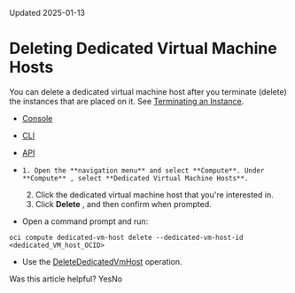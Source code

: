 Updated 2025-01-13
# Deleting Dedicated Virtual Machine Hosts
You can delete a dedicated virtual machine host after you terminate (delete) the instances that are placed on it.
See [Terminating an Instance](https://docs.oracle.com/en-us/iaas/Content/Compute/Tasks/terminatinginstance.htm#top "You can permanently delete \(terminate\) instances that you no longer need. Any attached VNICs and volumes are automatically detached when the instance terminates. Eventually, the instance's public and private IP addresses are released and become available for other instances.").
  * [Console](https://docs.oracle.com/en-us/iaas/Content/Compute/Concepts/dedicatedvmhosts_topic-Deleting_a_Dedicated_Virtual_Machine_Host.htm)
  * [CLI](https://docs.oracle.com/en-us/iaas/Content/Compute/Concepts/dedicatedvmhosts_topic-Deleting_a_Dedicated_Virtual_Machine_Host.htm)
  * [API](https://docs.oracle.com/en-us/iaas/Content/Compute/Concepts/dedicatedvmhosts_topic-Deleting_a_Dedicated_Virtual_Machine_Host.htm)


  *     1. Open the **navigation menu** and select **Compute**. Under **Compute** , select **Dedicated Virtual Machine Hosts**. 
    2. Click the dedicated virtual machine host that you're interested in.
    3. Click **Delete** , and then confirm when prompted.
  * Open a command prompt and run:
```
oci compute dedicated-vm-host delete --dedicated-vm-host-id <dedicated_VM_host_OCID>
```

  * Use the [DeleteDedicatedVmHost](https://docs.oracle.com/iaas/api/#/en/iaas/latest/DedicatedVmHost/DeleteDedicatedVmHost) operation.


Was this article helpful?
YesNo

